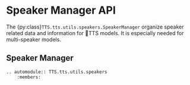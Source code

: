 # Speaker Manager API

The {py:class}`TTS.tts.utils.speakers.SpeakerManager` organize speaker related data and information for 🐸TTS models. It is
especially needed for multi-speaker models.


## Speaker Manager
```{eval-rst}
.. automodule:: TTS.tts.utils.speakers
    :members:
```
